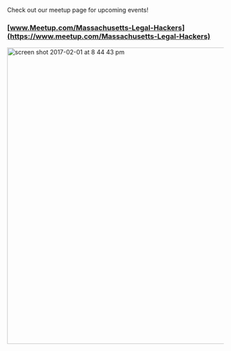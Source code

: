 Check out our meetup page for upcoming events!

### [www.Meetup.com/Massachusetts-Legal-Hackers](https://www.meetup.com/Massachusetts-Legal-Hackers)

<img width="689" alt="screen shot 2017-02-01 at 8 44 43 pm" src="https://cloud.githubusercontent.com/assets/2357755/22534003/53ab97a6-e8bf-11e6-92ee-7c5aa49ab847.png">
